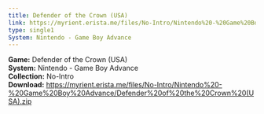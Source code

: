 ```yaml
---
title: Defender of the Crown (USA)
link: https://myrient.erista.me/files/No-Intro/Nintendo%20-%20Game%20Boy%20Advance/Defender%20of%20the%20Crown%20(USA).zip
type: single1
System: Nintendo - Game Boy Advance
---
```

<b>Game:</b> Defender of the Crown (USA)<br>
<b>System:</b> Nintendo - Game Boy Advance<br>
<b>Collection:</b> No-Intro<br>
<b>Download:</b> https://myrient.erista.me/files/No-Intro/Nintendo%20-%20Game%20Boy%20Advance/Defender%20of%20the%20Crown%20(USA).zip